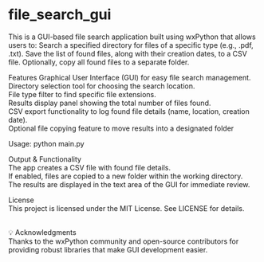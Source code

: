 # file_search_gui
This is a GUI-based file search application built using wxPython that allows users to:  Search a specified directory for files of a specific type (e.g., .pdf, .txt).  Save the list of found files, along with their creation dates, to a CSV file. Optionally, copy all found files to a separate folder.

Features
Graphical User Interface (GUI) for easy file search management.<br>
Directory selection tool for choosing the search location.<br>
File type filter to find specific file extensions.<br>
Results display panel showing the total number of files found.<br>
CSV export functionality to log found file details (name, location, creation date).<br>
Optional file copying feature to move results into a designated folder<br>

Usage:   python main.py<br>


Output & Functionality<br>
The app creates a CSV file with found file details.<br>
If enabled, files are copied to a new folder within the working directory.<br>
The results are displayed in the text area of the GUI for immediate review.<br>

 License<br>
This project is licensed under the MIT License. See LICENSE for details.<br><br>

💡 Acknowledgments<br>
Thanks to the wxPython community and open-source contributors for providing robust libraries that make GUI development easier.

